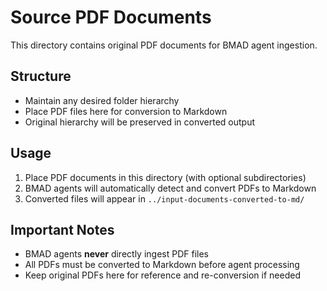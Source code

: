# Source PDF Documents

This directory contains original PDF documents for BMAD agent ingestion.

## Structure
- Maintain any desired folder hierarchy
- Place PDF files here for conversion to Markdown
- Original hierarchy will be preserved in converted output

## Usage
1. Place PDF documents in this directory (with optional subdirectories)
2. BMAD agents will automatically detect and convert PDFs to Markdown
3. Converted files will appear in `../input-documents-converted-to-md/`

## Important Notes
- BMAD agents **never** directly ingest PDF files
- All PDFs must be converted to Markdown before agent processing
- Keep original PDFs here for reference and re-conversion if needed